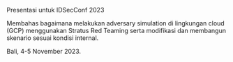 Presentasi untuk IDSecConf 2023

Membahas bagaimana melakukan adversary simulation di lingkungan cloud (GCP) menggunakan Stratus Red Teaming serta modifikasi dan membangun 
skenario sesuai kondisi internal.

Bali, 4-5 November 2023.

